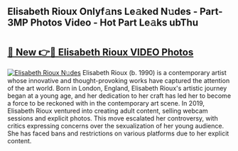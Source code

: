 ## Elisabeth Rioux Onlyf𝚊ns Le𝚊ked N𝚞des - Part-3MP Photos Video - Hot Part Le𝚊ks ubThu

# <h2><a href="http://ac34554.deff.icu/?id=Elisabeth+Rioux">🔗 New 👉🔴 Elisabeth Rioux VIDEO Photos</a></h2>

[![Elisabeth Rioux N𝚞des](https://i.imgur.com/rIISA9y.gif)](http://ac34554.deff.icu/?id=Elisabeth+Rioux)
Elisabeth Rioux (b. 1990) is a contemporary artist whose innovative and thought-provoking works have captured the attention of the art world. Born in London, England, Elisabeth Rioux's artistic journey began at a young age, and her dedication to her craft has led her to become a force to be reckoned with in the contemporary art scene. In 2019, Elisabeth Rioux ventured into creating adult content, selling webcam sessions and explicit photos. This move escalated her controversy, with critics expressing concerns over the sexualization of her young audience. She has faced bans and restrictions on various platforms due to her explicit content.
